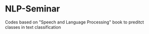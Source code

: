 # NLP-Seminar
Codes based on "Speech and Language Processing" book to preditct classes in text classification
